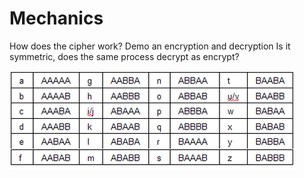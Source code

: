 # Mechanics

How does the cipher work? Demo an encryption and decryption Is it symmetric, does the same process decrypt as encrypt?

![Cipher-Pic](cipherpic.png)


